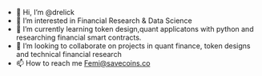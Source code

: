 - 👋 Hi, I’m @drelick
- 👀 I’m interested in Financial Research & Data Science 
- 🌱 I’m currently learning token design,quant applicatons with python and researching financial smart contracts.
- 💞️ I’m looking to collaborate on projects in quant finance, token designs and technical financial research 
- 📫 How to reach me Femi@savecoins.co

<!---
drelick/drelick is a ✨ special ✨ repository because its `README.md` (this file) appears on your GitHub profile.
You can click the Preview link to take a look at your changes.
--->
